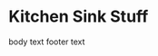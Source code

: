 <h1> Kitchen Sink Stuff</h1>

<techne-DismissableAlert></techne-DismissableAlert>
<techne-Button></techne-Button> 
<techne-Panel title="Custom Panel">
	<panel-body>body text</panel-body>
	<panel-footer>footer text</panel-footer>
</techne-Panel>

<techne-Panel title="Techne Icons">
	<panel-body>
		<techne-Icon type="alert"></techne-Icon>
		<techne-Icon type="back"></techne-Icon>
		<techne-Icon type="checked"></techne-Icon>
		<techne-Icon type="chevron"></techne-Icon>
		<techne-Icon type="close"></techne-Icon>
		<techne-Icon type="dragdrop"></techne-Icon>
		<techne-Icon type="expand"></techne-Icon>
		<techne-Icon type="help"></techne-Icon>
		<techne-Icon type="locked"></techne-Icon>
		<techne-Icon type="more"></techne-Icon>
		<techne-Icon type="remove"></techne-Icon>
		<techne-Icon type="search"></techne-Icon>
	</panel-body>
	
</techne-Panel>
